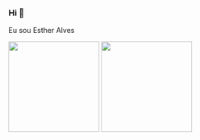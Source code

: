 ### Hi 👋
 Eu sou Esther Alves
<div>
<img height="180em" src="https://github-readme-stats.vercel.app/api ?username=Estheralves&show_icons=true&theme=onedark"/>
<img height="180em" src="https://github-readme-stats.vercel.app/api/top-langs/ ?username=Estheralves&layout=compact&theme=onedark "/>
</div>
